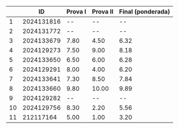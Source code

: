 |    | ID         | Prova I | Prova II | Final (ponderada) |
| -- | ---------- | ------- | -------- | -----             |
| 1  | 2024131816 | --      | --       |  --               |
| 2  | 2024131772 | --      | --       |  --               |
| 3  | 2024133679 | 7.80    | 4.50     | 6.32              |
| 4  | 2024129273 | 7.50    | 9.00     | 8.18              |
| 5  | 2024133650 | 6.50    | 6.00     | 6.28              |
| 6  | 2024129291 | 8.00    | 4.00     | 6.20              |
| 7  | 2024133641 | 7.30    | 8.50     | 7.84              |
| 8  | 2024133660 | 9.80    | 10.00    | 9.89              |
| 9  | 2024129282 | --      | --       |  --               |
| 10 | 2024129756 | 8.30    | 2.20     | 5.56              |
| 11 | 212117164  | 5.00    | 1.00     | 3.20              |